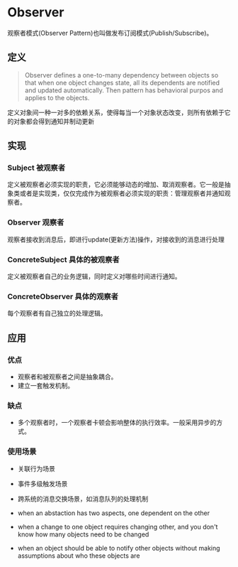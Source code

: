# Observer
观察者模式(Observer Pattern)也叫做发布订阅模式(Publish/Subscribe)。

## 定义
> Observer defines a one-to-many dependency between objects so that when one object changes state, all its dependents are notified and updated automatically. Then pattern has behavioral purpos and applies to the objects.

定义对象间一种一对多的依赖关系，使得每当一个对象状态改变，则所有依赖于它的对象都会得到通知并制动更新

## 实现
### Subject 被观察者
定义被观察者必须实现的职责，它必须能够动态的增加、取消观察者。它一般是抽象类或者是实现类，仅仅完成作为被观察者必须实现的职责：管理观察者并通知观察者。

### Observer 观察者
观察者接收到消息后，即进行update(更新方法)操作，对接收到的消息进行处理

### ConcreteSubject 具体的被观察者
定义被观察者自己的业务逻辑，同时定义对哪些时间进行通知。

### ConcreteObserver 具体的观察者
每个观察者有自己独立的处理逻辑。

## 应用

### 优点
- 观察者和被观察者之间是抽象耦合。
- 建立一套触发机制。

### 缺点
- 多个观察者时，一个观察者卡顿会影响整体的执行效率。一般采用异步的方式。

### 使用场景
- 关联行为场景
- 事件多级触发场景
- 跨系统的消息交换场景，如消息队列的处理机制

- when an abstaction has two aspects, one dependent on the other
- when a change to one object requires changing other, and you don't know how many objects need to be changed
- when an object should be able to notify other objects without making assumptions about who these objects are